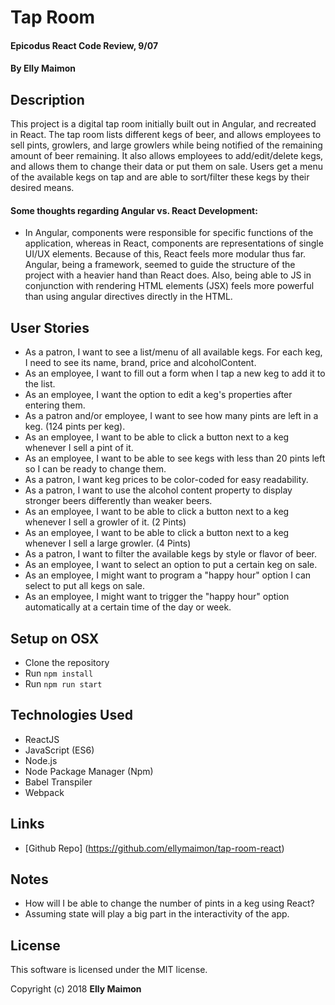 # Tap Room

#### Epicodus React Code Review, 9/07

#### By Elly Maimon

## Description
This project is a digital tap room initially built out in Angular, and recreated in React. The tap room lists different kegs of beer, and allows employees to sell pints, growlers, and large growlers while being notified of the remaining amount of beer remaining. It also allows employees to add/edit/delete kegs, and allows them to change their data or put them on sale. Users get a menu of the available kegs on tap and are able to sort/filter these kegs by their desired means.

#### Some thoughts regarding Angular vs. React Development:
* In Angular, components were responsible for specific functions of the application, whereas in React, components are representations of single UI/UX elements. Because of this, React feels more modular thus far. Angular, being a framework, seemed to guide the structure of the project with a heavier hand than React does. Also, being able to JS in conjunction with rendering HTML elements (JSX) feels more powerful than using angular directives directly in the HTML.

## User Stories
* As a patron, I want to see a list/menu of all available kegs. For each keg, I need to see its name, brand, price and alcoholContent.
* As an employee, I want to fill out a form when I tap a new keg to add it to the list.
* As an employee, I want the option to edit a keg's properties after entering them.
* As a patron and/or employee, I want to see how many pints are left in a keg. (124 pints per keg).
* As an employee, I want to be able to click a button next to a keg whenever I sell a pint of it.
* As an employee, I want to be able to see kegs with less than 20 pints left so I can be ready to change them.
* As a patron, I want keg prices to be color-coded for easy readability.
* As a patron, I want to use the alcohol content property to display stronger beers differently than weaker beers.
* As an employee, I want to be able to click a button next to a keg whenever I sell a growler of it. (2 Pints)
* As an employee, I want to be able to click a button next to a keg whenever I sell a large growler. (4 Pints)
* As a patron, I want to filter the available kegs by style or flavor of beer.
* As an employee, I want to select an option to put a certain keg on sale.
* As an employee, I might want to program a "happy hour" option I can select to put all kegs on sale.
* As an employee, I might want to trigger the "happy hour" option automatically at a certain time of the day or week.

## Setup on OSX

* Clone the repository
* Run `npm install`
* Run `npm run start`

## Technologies Used

* ReactJS
* JavaScript (ES6)
* Node.js
* Node Package Manager (Npm)
* Babel Transpiler
* Webpack

## Links

* [Github Repo] (https://github.com/ellymaimon/tap-room-react)

## Notes
* How will I be able to change the number of pints in a keg using React?
* Assuming state will play a big part in the interactivity of the app.

## License

This software is licensed under the MIT license.

Copyright (c) 2018 **Elly Maimon**
